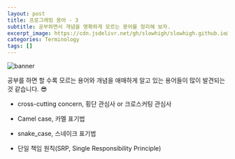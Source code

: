 ```yaml
---
layout: post
title: 프로그래밍 용어 - 3
subtitle: 공부하면서 개념을 명확하게 모르는 용어를 정리해 보자.
excerpt_image: https://cdn.jsdelivr.net/gh/slowhigh/slowhigh.github.io@main/assets/images/programming-terminology.jpg
categories: Terminology
tags: []
---
```


![banner](https://cdn.jsdelivr.net/gh/slowhigh/slowhigh.github.io@main/assets/images/programming-terminology.jpg)

공부를 하면 할 수록 모르는 용어와 개념을 애매하게 알고 있는 용어들이 많이 발견되는 것 같습니다. 😎

- cross-cutting concern, 횡단 관심사 or 크로스커팅 관심사

- Camel case, 카멜 표기법

- snake_case, 스네이크 표기법

- 단일 책임 원칙(SRP, Single Responsibility Principle)